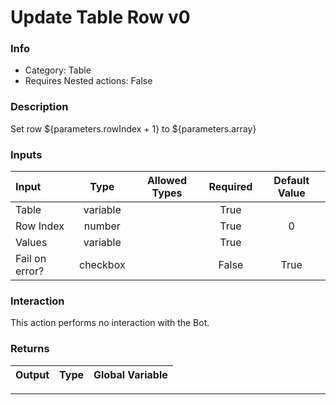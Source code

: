 # Update Table Row v0

### Info

- Category: Table
- Requires Nested actions: False


### Description
Set row ${parameters.rowIndex + 1} to ${parameters.array}


### Inputs

| Input | Type | Allowed Types | Required |  Default Value |
| :--- | :---: | :---: | :---: | :---: |
| Table | variable |  | True |  |
| Row Index | number |  | True | 0 |
| Values | variable |  | True |  |
| Fail on error? | checkbox |  | False | True |


### Interaction
This action performs no interaction with the Bot.

### Returns

| Output | Type | Global Variable |
| :--- | :---: | :---: |

---